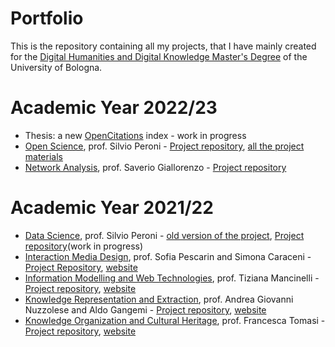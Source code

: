 # Portfolio
This is the repository containing all my projects, that I have mainly created for the <a href="https://corsi.unibo.it/2cycle/DigitalHumanitiesKnowledge">Digital Humanities and  Digital Knowledge Master's Degree</a> of the University of Bologna. <br>
<h1>Academic Year 2022/23</h1>
<ul>
  <li>Thesis: a new <a href="https://opencitations.net/">OpenCitations</a> index - work in progress</li>
  <li><a href="https://www.unibo.it/en/teaching/course-unit-catalogue/course-unit/2022/443753">Open Science</a>, prof. Silvio Peroni - <a href="https://github.com/open-sci/2022-2023-pika-py-code">Project repository</a>, <a href="https://github.com/open-sci/2022-2023/blob/112e5ae35f8a890e4fc2ae8ff3b116085bc2369f/docs/Pika.py/material.md"> all the project materials</a></li>
  <li><a href="https://www.unibo.it/en/teaching/course-unit-catalogue/course-unit/2022/467048">Network Analysis</a>, prof. Saverio Giallorenzo - <a href="https://github.com/NetworkAnalysisP/NAP">Project repository</a></li>
</ul>
<h1>Academic Year 2021/22</h1>
<ul>
  <li><a href="https://www.unibo.it/it/didattica/insegnamenti/insegnamento/2021/467046">Data Science</a>, prof. Silvio Peroni - <a href="https://github.com/martasoricetti/my_little_python">old version of the project</a>, <a href="https://github.com/martasoricetti/data_science_project"> Project repository</a>(work in progress)</li>
  <li><a href="https://www.unibo.it/en/teaching/course-unit-catalogue/course-unit/2021/454470">Interaction Media Design</a>, prof. Sofia Pescarin and Simona Caraceni - <a href="https://github.com/TalkWithMorandiExperience/talkwithMorandi">Project Repository</a>, <a href="https://talkwithmorandiexperience.github.io/talkwithMorandi/">website</a></li>
  <li><a href="https://www.unibo.it/en/teaching/course-unit-catalogue/course-unit/2021/454464">Information Modelling and Web Technologies</a>, prof. Tiziana Mancinelli - <a href="https://github.com/martasoricetti/the_florios">Project repository</a>, <a href="https://martasoricetti.github.io/the_florios/">website</a></li>
  <li><a href="https://www.unibo.it/en/teaching/course-unit-catalogue/course-unit/2021/454463">Knowledge Representation and Extraction</a>, prof. Andrea Giovanni Nuzzolese and Aldo Gangemi - <a href="https://github.com/SongsTOPoems/STOP">Project repository</a>, <a href="https://songstopoems.github.io/STOP/">website</a></li>
  <li><a href="https://www.unibo.it/en/teaching/course-unit-catalogue/course-unit/2021/454462">Knowledge Organization and Cultural Heritage</a>, prof. Francesca Tomasi - <a href="https://github.com/Anastasia-RomanLOD">Project repository</a>, <a href="https://anastasia-romanlod.github.io/Anastasia-RomanLOD/#proj">website</a></li>
</ul>

